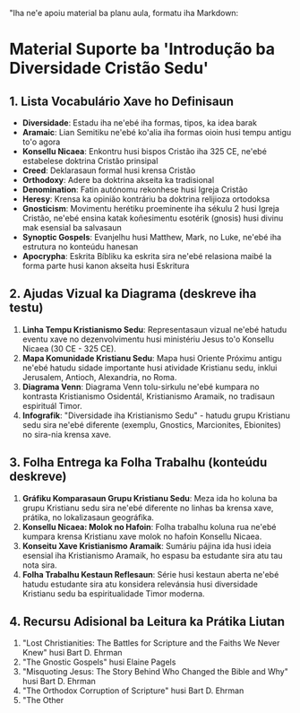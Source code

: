 "Iha ne'e apoiu material ba planu aula, formatu iha Markdown:

# Material Suporte ba 'Introdução ba Diversidade Cristão Sedu'

## 1. Lista Vocabulário Xave ho Definisaun

- **Diversidade**: Estadu iha ne'ebé iha formas, tipos, ka idea barak
- **Aramaic**: Lian Semitiku ne'ebé ko'alia iha formas oioin husi tempu antigu to'o agora
- **Konsellu Nicaea**: Enkontru husi bispos Cristão iha 325 CE, ne'ebé estabelese doktrina Cristão prinsipal
- **Creed**: Deklarasaun formal husi krensa Cristão
- **Orthodoxy**: Adere ba doktrina akseita ka tradisional
- **Denomination**: Fatin autónomu rekonhese husi Igreja Cristão
- **Heresy**: Krensa ka opinião kontráriu ba doktrina relijioza ortodoksa
- **Gnosticism**: Movimentu herétiku proeminente iha sékulu 2 husi Igreja Cristão, ne'ebé ensina katak koñesimentu esotérik (gnosis) husi divinu mak esensial ba salvasaun
- **Synoptic Gospels**: Evanjelhu husi Matthew, Mark, no Luke, ne'ebé iha estrutura no konteúdu hanesan
- **Apocrypha**: Eskrita Bíbliku ka eskrita sira ne'ebé relasiona maibé la forma parte husi kanon akseita husi Eskritura

## 2. Ajudas Vizual ka Diagrama (deskreve iha testu)

1. **Linha Tempu Kristianismo Sedu**: Representasaun vizual ne'ebé hatudu eventu xave no dezenvolvimentu husi ministériu Jesus to'o Konsellu Nicaea (30 CE - 325 CE).
2. **Mapa Komunidade Kristianu Sedu**: Mapa husi Oriente Próximu antigu ne'ebé hatudu sidade importante husi atividade Kristianu sedu, inklui Jerusalem, Antioch, Alexandria, no Roma.
3. **Diagrama Venn**: Diagrama Venn tolu-sirkulu ne'ebé kumpara no kontrasta Kristianismo Osidentál, Kristianismo Aramaik, no tradisaun espirituál Timor.
4. **Infografik**: "Diversidade iha Kristianismo Sedu" - hatudu grupu Kristianu sedu sira ne'ebé diferente (exemplu, Gnostics, Marcionites, Ebionites) no sira-nia krensa xave.

## 3. Folha Entrega ka Folha Trabalhu (konteúdu deskreve)

1. **Gráfiku Komparasaun Grupu Kristianu Sedu**: Meza ida ho koluna ba grupu Kristianu sedu sira ne'ebé diferente no linhas ba krensa xave, prátika, no lokalizasaun geográfika.
2. **Konsellu Nicaea: Molok no Hafoin**: Folha trabalhu koluna rua ne'ebé kumpara krensa Kristianu xave molok no hafoin Konsellu Nicaea.
3. **Konseitu Xave Kristianismo Aramaik**: Sumáriu pájina ida husi ideia esensial iha Kristianismo Aramaik, ho espasu ba estudante sira atu tau nota sira.
4. **Folha Trabalhu Kestaun Reflesaun**: Série husi kestaun aberta ne'ebé hatudu estudante sira atu konsidera relevánsia husi diversidade Kristianu sedu ba espiritualidade Timor moderna.

## 4. Recursu Adisional ba Leitura ka Prátika Liutan

1. "Lost Christianities: The Battles for Scripture and the Faiths We Never Knew" husi Bart D. Ehrman
2. "The Gnostic Gospels" husi Elaine Pagels
3. "Misquoting Jesus: The Story Behind Who Changed the Bible and Why" husi Bart D. Ehrman
4. "The Orthodox Corruption of Scripture" husi Bart D. Ehrman
5. "The Other